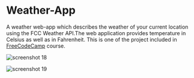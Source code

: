 # Weather-App
A weather web-app which describes the weather of your current location using the FCC Weather API.The web application provides temperature in Celsius as well as in Fahrenheit.
This is one of the project included in [FreeCodeCamp](https://www.freecodecamp.org/) course.

![screenshot 18](https://user-images.githubusercontent.com/26346816/33799356-f7164a3c-dd4f-11e7-8680-a52a6be0e5b1.png)

![screenshot 19](https://user-images.githubusercontent.com/26346816/33799358-f8ec1396-dd4f-11e7-943b-96cf76e82527.png)
